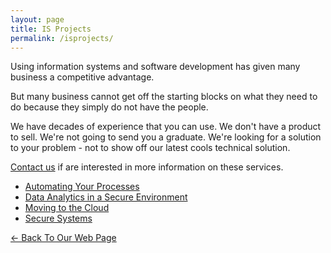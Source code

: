 ```yaml
---
layout: page
title: IS Projects
permalink: /isprojects/
---
```


Using information systems and software development has given many business a competitive advantage.

But many business cannot get off the starting blocks on what they need to do because they simply do not have the people.

We have decades of experience that you can use. We don't have a product to sell. We're not going to send you a graduate. We're looking for a solution to your problem - not to show off our latest cools technical solution.

[Contact us](../contact/) if are interested in more information on these services.

* [Automating Your Processes](..//services/automating)
* [Data Analytics in a Secure Environment](../services/dataAnalytics)
* [Moving to the Cloud](../services/cloud)
* [Secure Systems](../services/securesystems)

[<- Back To Our Web Page](../.)
